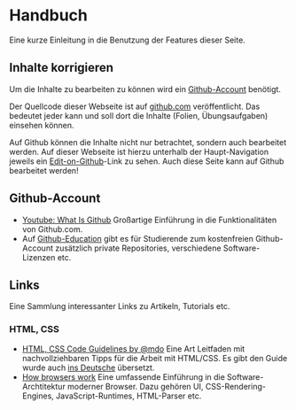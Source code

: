 # Handbuch
Eine kurze Einleitung in die Benutzung der Features dieser Seite.

## Inhalte korrigieren
Um die Inhalte zu bearbeiten zu können wird ein [Github-Account](#github-account) benötigt.

Der Quellcode dieser Webseite ist auf [github.com](https://github.com/HTW-Webtech/ai-webtech-portal-ws-2015)
veröffentlicht. Das bedeutet jeder kann und soll dort die Inhalte (Folien, Übungsaufgaben) einsehen können.

Auf Github können die Inhalte nicht nur betrachtet, sondern auch bearbeitet werden. Auf dieser Webseite
ist hierzu unterhalb der Haupt-Navigation jeweils ein <a href="" class="button icon edit">Edit-on-Github</a>-Link
zu sehen. Auch diese Seite kann auf Github bearbeitet werden!


## Github-Account
* [Youtube: What Is Github](https://www.youtube.com/watch?v=VUaBfYCmJls)
  Großartige Einführung in die Funktionalitäten von Github.com.
* Auf [Github-Education](https://education.github.com/) gibt es für Studierende zum kostenfreien Github-Account zusätzlich private Repositories,
  verschiedene Software-Lizenzen etc.


## Links
Eine Sammlung interessanter Links zu Artikeln, Tutorials etc.

### HTML, CSS
* [HTML, CSS Code Guidelines by @mdo](http://codeguide.co/)
  Eine Art Leitfaden mit nachvollziehbaren Tipps für die Arbeit mit HTML/CSS. Es gibt den Guide wurde auch [ins Deutsche](http://backendbutters.github.io/code-guide) übersetzt.
* [How browsers work](http://www.html5rocks.com/en/tutorials/internals/howbrowserswork/)
  Eine umfassende Einführung in die Software-Archtitektur moderner Browser. Dazu gehören UI, CSS-Rendering-Engines, JavaScript-Runtimes, HTML-Parser etc.

